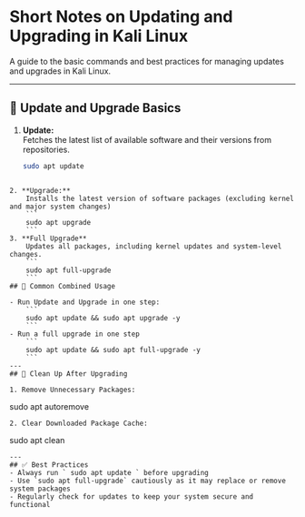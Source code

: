 # Short Notes on Updating and Upgrading in Kali Linux  

A guide to the basic commands and best practices for managing updates and upgrades in Kali Linux.

---

## 🔄 Update and Upgrade Basics  

1. **Update:**  
   Fetches the latest list of available software and their versions from repositories.  
   ```bash
   sudo apt update
```

2. **Upgrade:**
	Installs the latest version of software packages (excluding kernel and major system changes)
	```
	sudo apt upgrade
	```
3. **Full Upgrade**
	Updates all packages, including kernel updates and system-level changes.
	```
	sudo apt full-upgrade
	```
## 🔧 Common Combined Usage

- Run Update and Upgrade in one step:
	```
	sudo apt update && sudo apt upgrade -y
	```
- Run a full upgrade in one step
	```
	sudo apt update && sudo apt full-upgrade -y
	```
---
## 🧹 Clean Up After Upgrading

1. Remove Unnecessary Packages:
```
sudo apt autoremove
```
2. Clear Downloaded Package Cache:
```
sudo apt clean
```
---
## ✅ Best Practices 
- Always run ` sudo apt update ` before upgrading
- Use `sudo apt full-upgrade` cautiously as it may replace or remove system packages
- Regularly check for updates to keep your system secure and functional

